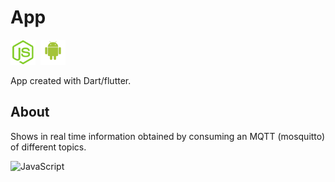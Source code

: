 # App
<div>
  <img src="https://github.com/devicons/devicon/blob/master/icons/nodejs/nodejs-original.svg" title="NodeJs" alt="NodeJs" width="40" height="40"/>&nbsp
  <img src="https://github.com/devicons/devicon/blob/master/icons/android/android-original-wordmark.svg" title="Android" alt="Android" width="40" height="40"/>
</div>

App created with Dart/flutter.

## About

Shows in real time information obtained by consuming an MQTT (mosquitto) of different topics.

<img src="https://user-images.githubusercontent.com/42185832/204399387-48ffcf36-1a4e-4901-9457-e7f5f10af5ad.png" title="JavaScript" alt="JavaScript" width="250" height="400"/>&nbsp;




